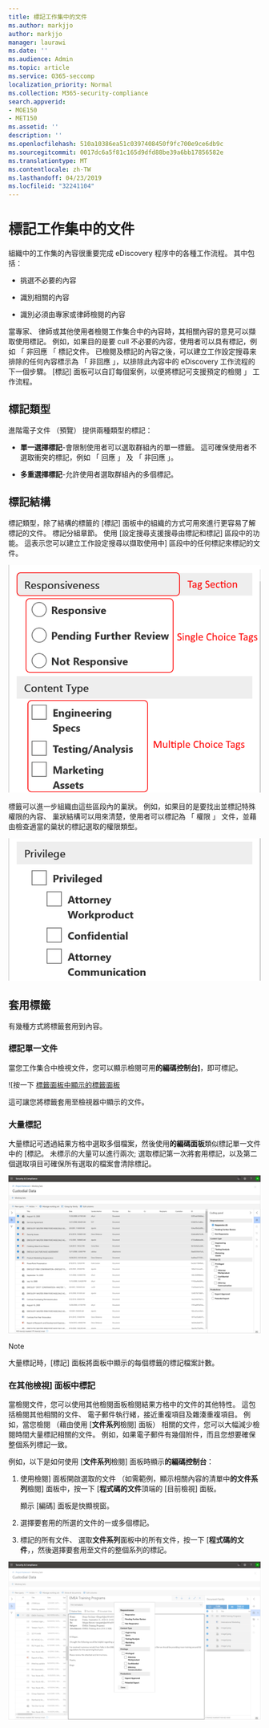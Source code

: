 ```yaml
---
title: 標記工作集中的文件
ms.author: markjjo
author: markjjo
manager: laurawi
ms.date: ''
ms.audience: Admin
ms.topic: article
ms.service: O365-seccomp
localization_priority: Normal
ms.collection: M365-security-compliance
search.appverid:
- MOE150
- MET150
ms.assetid: ''
description: ''
ms.openlocfilehash: 510a10386ea51c0397408450f9fc700e9ce6db9c
ms.sourcegitcommit: 0017dc6a5f81c165d9dfd88be39a6bb17856582e
ms.translationtype: MT
ms.contentlocale: zh-TW
ms.lasthandoff: 04/23/2019
ms.locfileid: "32241104"
---
```

# <a name="tag-documents-in-a-working-set"></a>標記工作集中的文件

組織中的工作集的內容很重要完成 eDiscovery 程序中的各種工作流程。 其中包括：

-  挑選不必要的內容

- 識別相關的內容
 
-  識別必須由專家或律師檢閱的內容

當專家、 律師或其他使用者檢閱工作集合中的內容時，其相關內容的意見可以擷取使用標記。 例如，如果目的是要 cull 不必要的內容，使用者可以具有標記，例如 「 非回應 「 標記文件。 已檢閱及標記的內容之後，可以建立工作設定搜尋来排除的任何內容標示為 「 非回應 」，以排除此內容中的 eDiscovery 工作流程的下一個步驟。 [標記] 面板可以自訂每個案例，以便將標記可支援預定的檢閱 」 工作流程。

## <a name="tag-types"></a>標記類型

進階電子文件 （預覽） 提供兩種類型的標記：

- **單一選擇標記**-會限制使用者可以選取群組內的單一標籤。 這可確保使用者不選取衝突的標記，例如 「 回應 」 及 「 非回應 」。 

- **多重選擇標記**-允許使用者選取群組內的多個標記。

## <a name="tag-structure"></a>標記結構

標記類型，除了結構的標籤的 [標記] 面板中的組織的方式可用來進行更容易了解標記的文件。 標記分組章節。 使用 [設定搜尋支援搜尋由標記和標記] 區段中的功能。 這表示您可以建立工作設定搜尋以擷取使用中] 區段中的任何標記來標記的文件。

![在 [標籤] 面板中的標記區段](../media/Tagtypes.png)

標籤可以進一步組織由這些區段內的巢狀。 例如，如果目的是要找出並標記特殊權限的內容、 巢狀結構可以用來清楚，使用者可以標記為 「 權限 」 文件，並藉由檢查適當的巢狀的標記選取的權限類型。

![標記區段內的巢狀的標記](../media/Nestingtags.png)

## <a name="applying-tags"></a>套用標籤

有幾種方式將標籤套用到內容。

### <a name="tagging-a-single-document"></a>標記單一文件

當您工作集合中檢視文件，您可以顯示檢閱可用**的編碼控制台]**，即可標記。

![按一下 [標籤面板中顯示的標籤面板](../media/Singledoctag.png)

這可讓您將標籤套用至檢視器中顯示的文件。

### <a name="bulk-tagging"></a>大量標記

大量標記可透過結果方格中選取多個檔案，然後使用**的編碼面板**類似標記單一文件中的 [標記。 未標示的大量可以進行兩次; 選取標記第一次將套用標記，以及第二個選取項目可確保所有選取的檔案會清除標記。

![行動電話的螢幕擷取畫面會自動產生描述](../media/Bulktag.png)

> [!NOTE]
> 大量標記時，[標記] 面板將面板中顯示的每個標籤的標記檔案計數。

### <a name="tagging-in-other-review-panels"></a>在其他檢視] 面板中標記

當檢閱文件，您可以使用其他檢閱面板檢閱結果方格中的文件的其他特性。 這包括檢閱其他相關的文件、 電子郵件執行緒，接近重複項目及雜湊重複項目。 例如，當您檢閱 （藉由使用 [**文件系列**檢閱] 面板） 相關的文件，您可以大幅減少檢閱時間大量標記相關的文件。 例如，如果電子郵件有幾個附件，而且您想要確保整個系列標記一致。

例如，以下是如何使用 [**文件系列**檢閱] 面板時顯示**的編碼控制台**：

1. 使用檢閱] 面板開啟選取的文件 （如需範例，顯示相關內容的清單中**的文件系列**檢閱] 面板中，按一下 [**程式碼的文件**頂端的 [目前檢視] 面板。

   顯示 [編碼] 面板是快顯視窗。

2. 選擇要套用的所選的文件的一或多個標記。 

3. 標記的所有文件、 選取**文件系列**面板中的所有文件，按一下 [**程式碼的文件**，，然後選擇要套用至文件的整個系列的標記。

![社交媒體張貼描述自動產生的螢幕擷取畫面](../media/Relatedtag.png)
